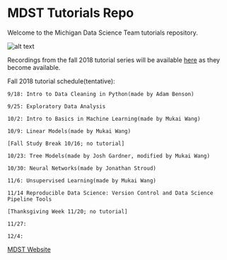 # MDST Tutorials Repo

Welcome to the Michigan Data Science Team tutorials repository.

![alt text](https://github.com/MichiganDataScienceTeam/tutorials/blob/master/img/signature-informal.png "MDST Logo")


Recordings from the fall 2018 tutorial series will be available [here](http://leccap.engin.umich.edu/leccap/site/qrbkcawjkoyut2llnkr) as they become available.

Fall 2018 tutorial schedule(tentative):

```
9/18: Intro to Data Cleaning in Python(made by Adam Benson)

9/25: Exploratory Data Analysis

10/2: Intro to Basics in Machine Learning(made by Mukai Wang)

10/9: Linear Models(made by Mukai Wang)

[Fall Study Break 10/16; no tutorial]

10/23: Tree Models(made by Josh Gardner, modified by Mukai Wang)

10/30: Neural Networks(made by Jonathan Stroud)

11/6: Unsupervised Learning(made by Mukai Wang)

11/14 Reproducible Data Science: Version Control and Data Science Pipeline Tools

[Thanksgiving Week 11/20; no tutorial]

11/27: 

12/4:
```

[MDST Website](http://midas.umich.edu/mdst/)
